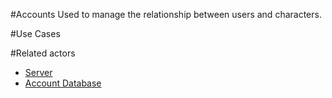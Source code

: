 #Accounts
Used to manage the relationship between users and characters.

#Use Cases

#Related actors
* [Server](server.md)
* [Account Database](account_db.md)